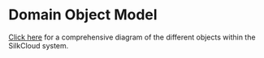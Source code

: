 # Domain Object Model

[Click here](/static/model.pdf) for a comprehensive diagram of the different objects within the SilkCloud system.